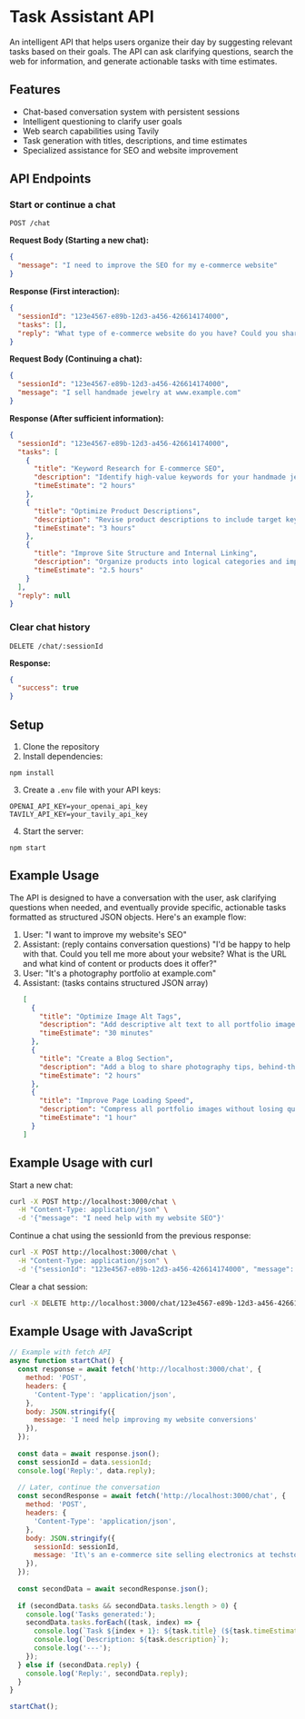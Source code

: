 # Task Assistant API

An intelligent API that helps users organize their day by suggesting relevant tasks based on their goals. The API can ask clarifying questions, search the web for information, and generate actionable tasks with time estimates.

## Features

- Chat-based conversation system with persistent sessions
- Intelligent questioning to clarify user goals
- Web search capabilities using Tavily
- Task generation with titles, descriptions, and time estimates
- Specialized assistance for SEO and website improvement

## API Endpoints

### Start or continue a chat

```
POST /chat
```

**Request Body (Starting a new chat):**
```json
{
  "message": "I need to improve the SEO for my e-commerce website"
}
```

**Response (First interaction):**
```json
{
  "sessionId": "123e4567-e89b-12d3-a456-426614174000",
  "tasks": [],
  "reply": "What type of e-commerce website do you have? Could you share the URL and tell me what products you sell?"
}
```

**Request Body (Continuing a chat):**
```json
{
  "sessionId": "123e4567-e89b-12d3-a456-426614174000",
  "message": "I sell handmade jewelry at www.example.com"
}
```

**Response (After sufficient information):**
```json
{
  "sessionId": "123e4567-e89b-12d3-a456-426614174000",
  "tasks": [
    {
      "title": "Keyword Research for E-commerce SEO",
      "description": "Identify high-value keywords for your handmade jewelry niche. Use tools like Google Keyword Planner, Ubersuggest, or SEMrush to find keywords with good search volume and low competition. Focus on long-tail keywords that potential customers might use when looking for specific types of jewelry or materials.",
      "timeEstimate": "2 hours"
    },
    {
      "title": "Optimize Product Descriptions",
      "description": "Revise product descriptions to include target keywords naturally. Each product should have at least 300 words of unique content that describes materials, dimensions, crafting process, and potential uses or occasions. Include alt text for all product images with descriptive keywords.",
      "timeEstimate": "3 hours"
    },
    {
      "title": "Improve Site Structure and Internal Linking",
      "description": "Organize products into logical categories and implement breadcrumb navigation. Create internal links between related products and from blog posts to relevant product pages. Ensure your site has a clear hierarchy that helps both users and search engines understand your content organization.",
      "timeEstimate": "2.5 hours"
    }
  ],
  "reply": null
}
```

### Clear chat history

```
DELETE /chat/:sessionId
```

**Response:**
```json
{
  "success": true
}
```

## Setup

1. Clone the repository
2. Install dependencies:
```
npm install
```
3. Create a `.env` file with your API keys:
```
OPENAI_API_KEY=your_openai_api_key
TAVILY_API_KEY=your_tavily_api_key
```
4. Start the server:
```
npm start
```

## Example Usage

The API is designed to have a conversation with the user, ask clarifying questions when needed, and eventually provide specific, actionable tasks formatted as structured JSON objects. Here's an example flow:

1. User: "I want to improve my website's SEO"
2. Assistant: (reply contains conversation questions) "I'd be happy to help with that. Could you tell me more about your website? What is the URL and what kind of content or products does it offer?"
3. User: "It's a photography portfolio at example.com"
4. Assistant: (tasks contains structured JSON array)
   ```json
   [
     {
       "title": "Optimize Image Alt Tags",
       "description": "Add descriptive alt text to all portfolio images using relevant keywords that describe the image content, subject, and photography style. Ensure alt text is concise but informative.",
       "timeEstimate": "30 minutes"
     },
     {
       "title": "Create a Blog Section",
       "description": "Add a blog to share photography tips, behind-the-scenes content, and photo stories. Create at least 5 initial posts (500+ words each) targeting keywords relevant to your photography style and services.",
       "timeEstimate": "2 hours"
     },
     {
       "title": "Improve Page Loading Speed",
       "description": "Compress all portfolio images without losing quality using tools like ShortPixel or TinyPNG. Implement lazy loading so images only load when a user scrolls to them. Use Google PageSpeed Insights to identify and fix other loading issues.",
       "timeEstimate": "1 hour"
     }
   ]
   ```

## Example Usage with curl

Start a new chat:
```bash
curl -X POST http://localhost:3000/chat \
  -H "Content-Type: application/json" \
  -d '{"message": "I need help with my website SEO"}'
```

Continue a chat using the sessionId from the previous response:
```bash
curl -X POST http://localhost:3000/chat \
  -H "Content-Type: application/json" \
  -d '{"sessionId": "123e4567-e89b-12d3-a456-426614174000", "message": "My website is example.com and I sell handmade jewelry"}'
```

Clear a chat session:
```bash
curl -X DELETE http://localhost:3000/chat/123e4567-e89b-12d3-a456-426614174000
```

## Example Usage with JavaScript

```javascript
// Example with fetch API
async function startChat() {
  const response = await fetch('http://localhost:3000/chat', {
    method: 'POST',
    headers: {
      'Content-Type': 'application/json',
    },
    body: JSON.stringify({
      message: 'I need help improving my website conversions'
    }),
  });
  
  const data = await response.json();
  const sessionId = data.sessionId;
  console.log('Reply:', data.reply);
  
  // Later, continue the conversation
  const secondResponse = await fetch('http://localhost:3000/chat', {
    method: 'POST',
    headers: {
      'Content-Type': 'application/json',
    },
    body: JSON.stringify({
      sessionId: sessionId,
      message: 'It\'s an e-commerce site selling electronics at techstore.com'
    }),
  });
  
  const secondData = await secondResponse.json();
  
  if (secondData.tasks && secondData.tasks.length > 0) {
    console.log('Tasks generated:');
    secondData.tasks.forEach((task, index) => {
      console.log(`Task ${index + 1}: ${task.title} (${task.timeEstimate})`);
      console.log(`Description: ${task.description}`);
      console.log('---');
    });
  } else if (secondData.reply) {
    console.log('Reply:', secondData.reply);
  }
}

startChat();
``` 